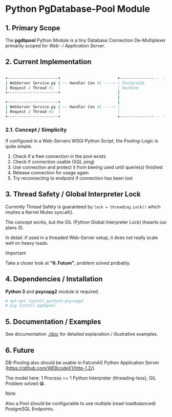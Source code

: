 # Python PgDatabase-Pool Module

## 1. Primary Scope

The **pgdbpool** Python Module is a tiny Database Connection De-Multiplexer primarily scoped for *Web- / Application Server*.

## 2. Current Implementation

```bash

+----------------------+                         +--------------- -  -   -
| WebServer Service.py | -- Handler Con #1 ----> | PostgreSQL 
| Request / Thread #1  |                         | Backend
+----------------------+                         |
                                                 |
+----------------------+                         |
| WebServer Service.py | -- Handler Con #2 ----> | 
| Request / Thread #2  |                         |
+----------------------+                         +--------------- -  -   -
```

### 2.1. Concept / Simplicity

If configured in a Web-Servers WSGI Python Script, the Pooling-Logic is quite simple.

1. Check if a free connection in the pool exists
2. Check if connection usable (SQL ping)
3. Use connection and protect it from beeing used until querie(s) finished
4. Release connection for usage again
5. Try reconnecting to endpoint if connection has been lost

## 3. Thread Safety / Global Interpreter Lock

Currently Thread Safety is guaranteed by `lock = threading.Lock()` which implies a Kernel Mutex syscall().

The concept works, but the GIL (Python Global Interpreter Lock) thwarts our plans 😞.

In detail: if used in a threaded Web-Server setup, it does not really scale well on heavy loads.

>[!IMPORTANT]
> Take a closer look at **"6. Future"**, problem solved probably.

## 4. Dependencies / Installation

**Python 3** and **psycopg2** module is required.

```bash
# apt-get install python3-psycopg2
# pip install pgdbpool
```

## 5. Documentation / Examples

See documentation [./doc](./doc) for detailed explanation / illustrative examples.

## 6. Future

DB-Pooling also should be usable in FalconAS Python Application Server (https://github.com/WEBcodeX1/http-1.2/).

The model here: 1 Process == 1 Python Interpreter (threading-less), GIL Problem solved :grin:.

>[!NOTE]
>  Also a Pool should be configurable to use multiple (read-loadbalanced) PostgreSQL Endpoints.
